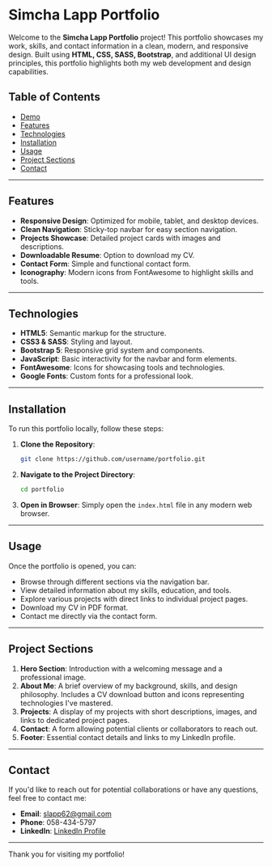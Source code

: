 # Simcha Lapp Portfolio

Welcome to the **Simcha Lapp Portfolio** project! This portfolio showcases my work, skills, and contact information in a clean, modern, and responsive design. Built using **HTML, CSS, SASS, Bootstrap**, and additional UI design principles, this portfolio highlights both my web development and design capabilities.

## Table of Contents

- [Demo](#demo)
- [Features](#features)
- [Technologies](#technologies)
- [Installation](#installation)
- [Usage](#usage)
- [Project Sections](#project-sections)
- [Contact](#contact)

---

## Features

- **Responsive Design**: Optimized for mobile, tablet, and desktop devices.
- **Clean Navigation**: Sticky-top navbar for easy section navigation.
- **Projects Showcase**: Detailed project cards with images and descriptions.
- **Downloadable Resume**: Option to download my CV.
- **Contact Form**: Simple and functional contact form.
- **Iconography**: Modern icons from FontAwesome to highlight skills and tools.

---

## Technologies

- **HTML5**: Semantic markup for the structure.
- **CSS3 & SASS**: Styling and layout.
- **Bootstrap 5**: Responsive grid system and components.
- **JavaScript**: Basic interactivity for the navbar and form elements.
- **FontAwesome**: Icons for showcasing tools and technologies.
- **Google Fonts**: Custom fonts for a professional look.

---

## Installation

To run this portfolio locally, follow these steps:

1. **Clone the Repository**:
    ```bash
    git clone https://github.com/username/portfolio.git
    ```

2. **Navigate to the Project Directory**:
    ```bash
    cd portfolio
    ```

3. **Open in Browser**:
    Simply open the `index.html` file in any modern web browser.

---

## Usage

Once the portfolio is opened, you can:

- Browse through different sections via the navigation bar.
- View detailed information about my skills, education, and tools.
- Explore various projects with direct links to individual project pages.
- Download my CV in PDF format.
- Contact me directly via the contact form.

---

## Project Sections

1. **Hero Section**: Introduction with a welcoming message and a professional image.
2. **About Me**: A brief overview of my background, skills, and design philosophy. Includes a CV download button and icons representing technologies I've mastered.
3. **Projects**: A display of my projects with short descriptions, images, and links to dedicated project pages.
4. **Contact**: A form allowing potential clients or collaborators to reach out.
5. **Footer**: Essential contact details and links to my LinkedIn profile.

---

## Contact

If you'd like to reach out for potential collaborations or have any questions, feel free to contact me:

- **Email**: [slapp62@gmail.com](mailto:slapp62@gmail.com)
- **Phone**: 058-434-5797
- **LinkedIn**: [LinkedIn Profile](https://www.linkedin.com/in/simcha-lapp-0b4081106)

---

Thank you for visiting my portfolio!

